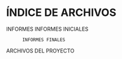 # ÍNDICE DE ARCHIVOS #

INFORMES
          INFORMES INICIALES 





          INFORMES FINALES




ARCHIVOS DEL PROYECTO

